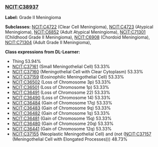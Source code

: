
### [NCIT:C38937](http://purl.obolibrary.org/obo/NCIT_C38937)
**Label:** Grade II Meningioma

**Subclasses:** [NCIT:C4722](http://purl.obolibrary.org/obo/NCIT_C4722) (Clear Cell Meningioma), [NCIT:C4723](http://purl.obolibrary.org/obo/NCIT_C4723) (Atypical Meningioma), [NCIT:C6852](http://purl.obolibrary.org/obo/NCIT_C6852) (Adult Atypical Meningioma), [NCIT:C71301](http://purl.obolibrary.org/obo/NCIT_C71301) (Childhood Grade II Meningioma), [NCIT:C6908](http://purl.obolibrary.org/obo/NCIT_C6908) (Chordoid Meningioma), [NCIT:C71304](http://purl.obolibrary.org/obo/NCIT_C71304) (Adult Grade II Meningioma), 

**Class expressions from DL-Learner:**

- Thing 53.94%
- [NCIT:C37161](http://purl.obolibrary.org/obo/NCIT_C37161) (Small Meningothelial Cell) 53.33%
- [NCIT:C37160](http://purl.obolibrary.org/obo/NCIT_C37160) (Meningothelial Cell with Clear Cytoplasm) 53.33%
- [NCIT:C37159](http://purl.obolibrary.org/obo/NCIT_C37159) (Eosinophilic Meningothelial Cell) 53.33%
- [NCIT:C36502](http://purl.obolibrary.org/obo/NCIT_C36502) (Loss of Chromosome 3p) 53.33%
- [NCIT:C36501](http://purl.obolibrary.org/obo/NCIT_C36501) (Loss of Chromosome 1p) 53.33%
- [NCIT:C36491](http://purl.obolibrary.org/obo/NCIT_C36491) (Loss of Chromosome 22) 53.33%
- [NCIT:C36490](http://purl.obolibrary.org/obo/NCIT_C36490) (Loss of Chromosome 14) 53.33%
- [NCIT:C36484](http://purl.obolibrary.org/obo/NCIT_C36484) (Gain of Chromosome 17q) 53.33%
- [NCIT:C36483](http://purl.obolibrary.org/obo/NCIT_C36483) (Gain of Chromosome 9q) 53.33%
- [NCIT:C36482](http://purl.obolibrary.org/obo/NCIT_C36482) (Gain of Chromosome 1q) 53.33%
- [NCIT:C36481](http://purl.obolibrary.org/obo/NCIT_C36481) (Gain of Chromosome 15q) 53.33%
- [NCIT:C36480](http://purl.obolibrary.org/obo/NCIT_C36480) (Gain of Chromosome 20q) 53.33%
- [NCIT:C36441](http://purl.obolibrary.org/obo/NCIT_C36441) (Gain of Chromosome 12q) 53.33%
- [NCIT:C37155](http://purl.obolibrary.org/obo/NCIT_C37155) (Neoplastic Meningothelial Cell) and (not ([NCIT:C37157](http://purl.obolibrary.org/obo/NCIT_C37157) (Meningothelial Cell with Elongated Processes))) 48.73%


